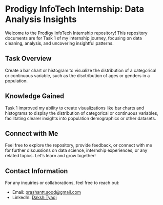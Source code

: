 # Prodigy InfoTech Internship: Data Analysis Insights

Welcome to the Prodigy InfoTech Internship repository! This repository documents are for Task 1 of my internship journey, focusing on data cleaning, analysis, and uncovering insightful patterns.

## Task Overview

Create a bar chart or histogram to visualize the distribution of a categorical or continuous variable, such as the disctribution of ages or genders in a population.

## Knowledge Gained

Task 1 improved my ability to create visualizations like bar charts and histograms to display the distribution of categorical or continuous variables, facilitating clearer insights into population demographics or other datasets.

## Connect with Me

Feel free to explore the repository, provide feedback, or connect with me for further discussions on data science, internship experiences, or any related topics. Let's learn and grow together!

## Contact Information

For any inquiries or collaborations, feel free to reach out:

- Email: [prashantt.sood@gmail.com](mailto:prashantt.sood@gmail.com)
- LinkedIn: [Daksh Tyagi](https://www.linkedin.com/in/prashant-842790301)
